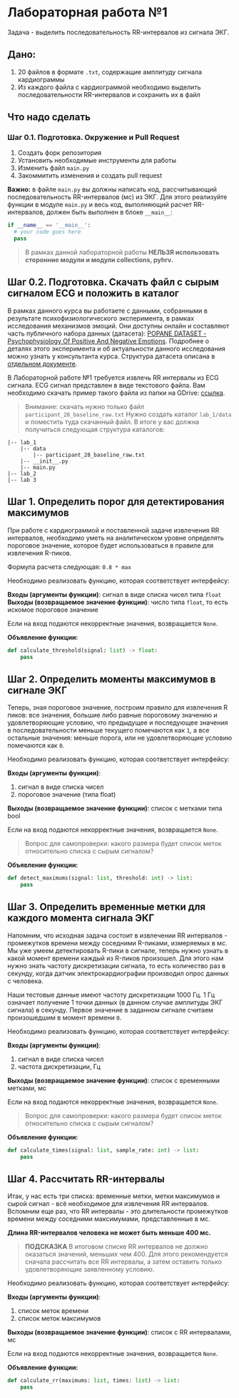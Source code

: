 # Лабораторная работа №1 

Задача - выделить последовательность RR-интервалов из сигнала ЭКГ.

## Дано:

1. 20 файлов в формате `.txt`, содержащие амплитуду сигнала кардиограммы
2. Из каждого файла с кардиограммой необходимо выделить последовательности RR-интервалов и 
   сохранить их в файл

## Что надо сделать

### Шаг 0.1. Подготовка. Окружение и Pull Request

1. Создать форк репозитория
1. Установить необходимые инструменты для работы
1. Изменить файл `main.py`
1. Закоммитить изменения и создать pull request

**Важно:** в файле `main.py` вы должны написать код, рассчитывающий последовательность RR-интервалов (мс) из ЭКГ.
Для этого реализуйте функции в модуле `main.py` и весь код, 
выполняющий расчет RR-интервалов, должен быть выполнен в блоке `__main__`:

```py
if __name__ == '__main__':
  # your code goes here
  pass
 ```

> В рамках данной лабораторной работы **НЕЛЬЗЯ использовать сторонние модули и модули
> collections, pyhrv.**

## Шаг 0.2. Подготовка. Скачать файл с сырым сигналом ECG и положить в каталог

В рамках данного курса вы работаете с данными, собранными
в результате психофизиологического эксперимента, в рамках исследования механизмов эмоций. Они доступны
онлайн и составляют часть публичного набора данных (датасета): 
[POPANE DATASET - Psychophysiology Of Positive And Negative Emotions](https://osf.io/94bpx/).
Подробнее о деталях этого эксперимента и об актуальности данного
исследования можно узнать у консультанта курса. Структура датасета описана в 
[отдельном документе](../docs/data.md).

В Лабораторной работе №1 требуется извлечь RR интервалы из ECG сигнала. ECG сигнал
представлен в виде текстового файла. Вам необходимо скачать пример такого файла
из папки на GDrive: [ссылка](https://drive.google.com/drive/folders/1RkT5XnM7kEpnzYP8gPuPStZRIuONQIzv?usp=sharing). 

> Внимание: скачать нужно только файл `participant_28_baseline_raw.txt`
Нужно создать каталог `lab_1/data` и поместить туда скачанный файл. В итоге у вас 
должна получиться следующая структура каталогов:

```
|-- lab_1
    |-- data
        |-- participant_28_baseline_raw.txt
    |-- __init__.py
    |-- main.py
|-- lab_2
|-- lab 3
```


## Шаг 1. Определить порог для детектирования максимумов

При работе с кардиограммой и поставленной задаче извлечения RR интервалов, необходимо уметь
на аналитическом уровне определять пороговое значение, которое будет использоваться в правиле для
извлечения R-пиков.

Формула расчета следующая: `0.8 * max`

Необходимо реализовать функцию, которая соответствует интерфейсу:

**Входы (аргументы функции)**: сигнал в виде списка чисел типа `float`
**Выходы (возвращаемое значение функции)**: число типа `float`, то есть искомое пороговое значение

Если на вход подаются некорректные значения, возвращается `None`.


**Объявление функции:** 

```py
def calculate_threshold(signal: list) -> float:
    pass
```


## Шаг 2. Определить моменты максимумов в сигнале ЭКГ

Теперь, зная пороговое значение, построим правило для извлечения R пиков: все значения, большие либо равные
пороговому значению и удовлетворяющие условию, что предыдущее и последующее значения в последовательности меньше 
текущего помечаются как `1`, а все остальные значения: меньше порога, или не удовлетворяющие условию помечаются как `0`.

Необходимо реализовать функцию, которая соответствует интерфейсу:

**Входы (аргументы функции)**: 

1. сигнал в виде списка чисел
1. пороговое значение (типа float)

**Выходы (возвращаемое значение функции)**: список с метками типа bool

Если на вход подаются некорректные значения, возвращается `None`.

> Вопрос для самопроверки: какого размера будет список меток относительно списка с сырым сигналом?


**Объявление функции:** 

```py
def detect_maximums(signal: list, threshold: int) -> list:
    pass
```

## Шаг 3. Определить временные метки для каждого момента сигнала ЭКГ

Напомним, что исходная задача состоит в извлечении RR интервалов - промежутков времени между 
соседними R-пиками, измеряемых в мс. Мы уже умеем детектировать R-пики в сигнале, теперь нужно узнать в какой
момент времени каждый из R-пиков произошел. Для этого нам нужно знать частоту дискретизации сигнала,
то есть количество раз в секунду, когда датчик электрокардиографии производил опрос данных с человека.

Наши тестовые данные имеют частоту дискретизации 1000 Гц. 1 Гц означает получение 1 точки данных 
(в данном случае амплитуды ЭКГ сигнала) в секунду. Первое значение в заданном сигнале считаем 
произошедшим в момент времени `0`.

Необходимо реализовать функцию, которая соответствует интерфейсу:

**Входы (аргументы функции)**: 

1. сигнал в виде списка чисел
1. частота дискретизации, Гц

**Выходы (возвращаемое значение функции)**: список с временными метками, мс

Если на вход подаются некорректные значения, возвращается `None`.

> Вопрос для самопроверки: какого размера будет список меток относительно списка с сырым сигналом?


**Объявление функции:** 

```py
def calculate_times(signal: list, sample_rate: int) -> list:
    pass
```

## Шаг 4. Рассчитать RR-интервалы

Итак, у нас есть три списка: временные метки, метки максимумов и сырой сигнал - всё 
необходимое для извлечения RR интервалов. Вспомним еще раз, что RR интервалы - это
длительности промежутков времени между соседними максимумами, представленные в мс.

**Длина RR-интервалов человека не может быть меньше 400 мс.**

> **ПОДСКАЗКА** В итоговом списке RR интервалов не должно оказаться значений, меньших чем 400.
> Для этого рекомендуется сначала рассчитать все RR интервалы, а затем оставить только
> удовлетворяющие заявленному условию.

Необходимо реализовать функцию, которая соответствует интерфейсу:

**Входы (аргументы функции)**: 

1. список меток времени
1. список меток максимумов

**Выходы (возвращаемое значение функции)**: список с RR интервалами, мс

Если на вход подаются некорректные значения, возвращается `None`.


**Объявление функции:** 

```py
def calculate_rr(maximums: list, times: list) -> list:
    pass
```
